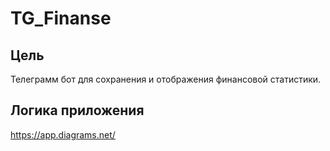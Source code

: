 # TG_Finanse

## Цель
Телеграмм бот для сохранения и отображения финансовой статистики.

## Логика приложения
https://app.diagrams.net/
